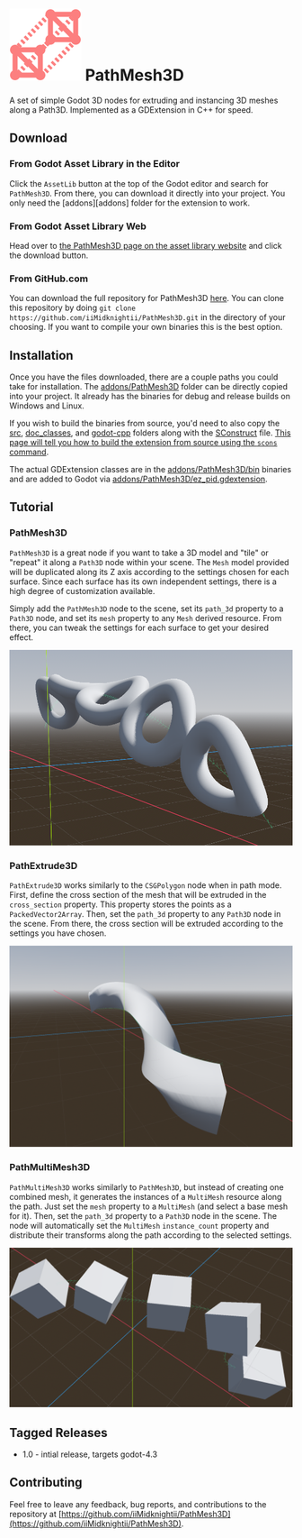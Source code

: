 # ![](addons/PathMesh3D/icons/PathMesh3DIcon.png) PathMesh3D
 A set of simple Godot 3D nodes for extruding and instancing 3D meshes along a Path3D.  Implemented as a GDExtension in C++ for speed.

 ## Download
 ### From Godot Asset Library in the Editor
 Click the `AssetLib` button at the top of the Godot editor and search for `PathMesh3D`.  From there, you can download it directly into your project.  You only need the [addons][addons] folder for the extension to work.

 ### From Godot Asset Library Web
 Head over to [the PathMesh3D page on the asset library website](https://godotengine.org/asset-library/asset) and click the download button.

 ### From GitHub.com
 You can download the full repository for PathMesh3D [here](https://github.com/iiMidknightii/PathMesh3D).  You can clone this repository by doing `git clone https://github.com/iiMidknightii/PathMesh3D.git` in the directory of your choosing.  If you want to compile your own binaries this is the best option.


 ## Installation
 Once you have the files downloaded, there are a couple paths you could take for installation.  The [addons/PathMesh3D](addons/PathMesh3D/) folder can be directly copied into your project.  It already has the binaries for debug and release builds on Windows and Linux.
 
 If you wish to build the binaries from source, you'd need to also copy the [src](./src/), [doc_classes](./doc_classes/), and [godot-cpp](./godot-cpp/) folders along with the [SConstruct](./Sconstruct) file.  [This page will tell you how to build the extension from source using the `scons` command](https://docs.godotengine.org/en/stable/tutorials/scripting/gdextension/gdextension_cpp_example.html).

The actual GDExtension classes are in the [addons/PathMesh3D/bin](addons/PathMesh3D/bin) binaries and are added to Godot via [addons/PathMesh3D/ez_pid.gdextension](addons/PathMesh3D/ez_pid.gdextension).

## Tutorial
### PathMesh3D
`PathMesh3D` is a great node if you want to take a 3D model and "tile" or "repeat" it along a `Path3D` node within your scene.  The `Mesh` model provided will be duplicated along its Z axis according to the settings chosen for each surface.  Since each surface has its own independent settings, there is a high degree of customization available.

Simply add the `PathMesh3D` node to the scene, set its `path_3d` property to a `Path3D` node, and set its `mesh` property to any `Mesh` derived resource.  From there, you can tweak the settings for each surface to get your desired effect.

![](screenshots/PathMesh3D.png)

### PathExtrude3D
`PathExtrude3D` works similarly to the `CSGPolygon` node when in path mode.  First, define the cross section of the mesh that will be extruded in the `cross_section` property.  This property stores the points as a `PackedVector2Array`.  Then, set the `path_3d` property to any `Path3D` node in the scene.  From there, the cross section will be extruded according to the settings you have chosen.

![](screenshots/PathExtrude3D.png)

### PathMultiMesh3D
`PathMultiMesh3D` works similarly to `PathMesh3D`, but instead of creating one combined mesh, it generates the instances of a `MultiMesh` resource along the path.  Just set the `mesh` property to a `MultiMesh` (and select a base mesh for it).  Then, set the `path_3d` property to a `Path3D` node in the scene.  The node will automatically set the `MultiMesh` `instance_count` property and distribute their transforms along the path according to the selected settings.

![](screenshots/PathMultiMesh3D.png)

## Tagged Releases
* 1.0 - intial release, targets godot-4.3

## Contributing
Feel free to leave any feedback, bug reports, and contributions to the repository at [https://github.com/iiMidknightii/PathMesh3D](https://github.com/iiMidknightii/PathMesh3D).